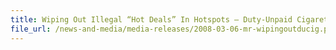 ```yaml
---
title: Wiping Out Illegal “Hot Deals” In Hotspots – Duty-Unpaid Cigarette Buyers and Sellers at Geylang in Hot Soups as Singapore Customs Intensifies Operations to Beef up Enforcement
file_url: /news-and-media/media-releases/2008-03-06-mr-wipingoutducig.pdf
---
```

